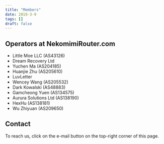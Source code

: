 ```yaml
---
title: "Members"
date: 2019-3-9
tags: []
draft: false
---
```


## Operators at NekomimiRouter.com

- Little Moe LLC (AS43126)
- Dream Recovery Ltd
- Yuchen Ma (AS204185)
- Huanjie Zhu (AS205610)
- LuvLetter
- Wencey Wang (AS205532)
- Dark Kowalski (AS48883)
- Gamcheong Yuen (AS134575)
- Aurura Solutions Ltd (AS138190)
- HexHu (AS138181)
- Wu Zhiyuan (AS209650)

## Contact

To reach us, click on the e-mail button on the top-right corner of this page.
